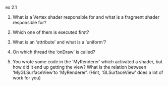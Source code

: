 ex 2.1

1. What is a Vertex shader responsible for and what is a fragment shader responsible for?
 
2. Which one of them is executed first? 

3. What is an ‘attribute’ and what is a ‘uniform’? 

4. On which thread the ‘onDraw’ is called? 

5. You wrote some code in the ‘MyRenderer’ which activated a shader, but how did it end up getting the view? What is the relation between ‘MyGLSurfaceView’to ‘MyRenderer’. (Hint, ‘GLSurfaceView’ does a lot of work for you)
